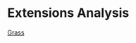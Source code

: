 # Extensions Analysis

[Grass](https://github.com/security-chad/extension-analysis/blob/master/GRASS.md)
